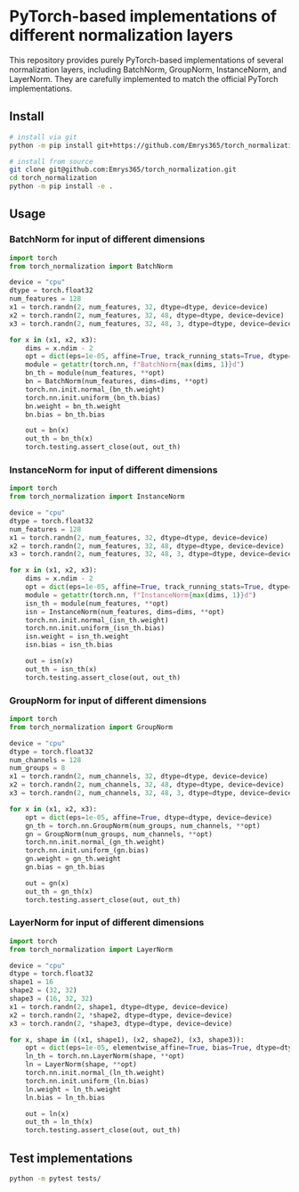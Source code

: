 # PyTorch-based implementations of different normalization layers

This repository provides purely PyTorch-based implementations of several normalization layers, including BatchNorm, GroupNorm, InstanceNorm, and LayerNorm. They are carefully implemented to match the official PyTorch implementations.

## Install

```bash
# install via git
python -m pip install git+https://github.com/Emrys365/torch_normalization

# install from source
git clone git@github.com:Emrys365/torch_normalization.git
cd torch_normalization
python -m pip install -e .
```

## Usage

### BatchNorm for input of different dimensions

```python
import torch
from torch_normalization import BatchNorm

device = "cpu"
dtype = torch.float32
num_features = 128
x1 = torch.randn(2, num_features, 32, dtype=dtype, device=device)
x2 = torch.randn(2, num_features, 32, 48, dtype=dtype, device=device)
x3 = torch.randn(2, num_features, 32, 48, 3, dtype=dtype, device=device)

for x in (x1, x2, x3):
    dims = x.ndim - 2
    opt = dict(eps=1e-05, affine=True, track_running_stats=True, dtype=dtype, device=device)
    module = getattr(torch.nn, f"BatchNorm{max(dims, 1)}d")
    bn_th = module(num_features, **opt)
    bn = BatchNorm(num_features, dims=dims, **opt)
    torch.nn.init.normal_(bn_th.weight)
    torch.nn.init.uniform_(bn_th.bias)
    bn.weight = bn_th.weight
    bn.bias = bn_th.bias

    out = bn(x)
    out_th = bn_th(x)
    torch.testing.assert_close(out, out_th)
```

### InstanceNorm for input of different dimensions

```python
import torch
from torch_normalization import InstanceNorm

device = "cpu"
dtype = torch.float32
num_features = 128
x1 = torch.randn(2, num_features, 32, dtype=dtype, device=device)
x2 = torch.randn(2, num_features, 32, 48, dtype=dtype, device=device)
x3 = torch.randn(2, num_features, 32, 48, 3, dtype=dtype, device=device)

for x in (x1, x2, x3):
    dims = x.ndim - 2
    opt = dict(eps=1e-05, affine=True, track_running_stats=True, dtype=dtype, device=device)
    module = getattr(torch.nn, f"InstanceNorm{max(dims, 1)}d")
    isn_th = module(num_features, **opt)
    isn = InstanceNorm(num_features, dims=dims, **opt)
    torch.nn.init.normal_(isn_th.weight)
    torch.nn.init.uniform_(isn_th.bias)
    isn.weight = isn_th.weight
    isn.bias = isn_th.bias

    out = isn(x)
    out_th = isn_th(x)
    torch.testing.assert_close(out, out_th)
```

### GroupNorm for input of different dimensions

```python
import torch
from torch_normalization import GroupNorm

device = "cpu"
dtype = torch.float32
num_channels = 128
num_groups = 8
x1 = torch.randn(2, num_channels, 32, dtype=dtype, device=device)
x2 = torch.randn(2, num_channels, 32, 48, dtype=dtype, device=device)
x3 = torch.randn(2, num_channels, 32, 48, 3, dtype=dtype, device=device)

for x in (x1, x2, x3):
    opt = dict(eps=1e-05, affine=True, dtype=dtype, device=device)
    gn_th = torch.nn.GroupNorm(num_groups, num_channels, **opt)
    gn = GroupNorm(num_groups, num_channels, **opt)
    torch.nn.init.normal_(gn_th.weight)
    torch.nn.init.uniform_(gn.bias)
    gn.weight = gn_th.weight
    gn.bias = gn_th.bias

    out = gn(x)
    out_th = gn_th(x)
    torch.testing.assert_close(out, out_th)
```

### LayerNorm for input of different dimensions

```python
import torch
from torch_normalization import LayerNorm

device = "cpu"
dtype = torch.float32
shape1 = 16
shape2 = (32, 32)
shape3 = (16, 32, 32)
x1 = torch.randn(2, shape1, dtype=dtype, device=device)
x2 = torch.randn(2, *shape2, dtype=dtype, device=device)
x3 = torch.randn(2, *shape3, dtype=dtype, device=device)

for x, shape in ((x1, shape1), (x2, shape2), (x3, shape3)):
    opt = dict(eps=1e-05, elementwise_affine=True, bias=True, dtype=dtype, device=device)
    ln_th = torch.nn.LayerNorm(shape, **opt)
    ln = LayerNorm(shape, **opt)
    torch.nn.init.normal_(ln_th.weight)
    torch.nn.init.uniform_(ln.bias)
    ln.weight = ln_th.weight
    ln.bias = ln_th.bias

    out = ln(x)
    out_th = ln_th(x)
    torch.testing.assert_close(out, out_th)
```


## Test implementations

```bash
python -m pytest tests/
```